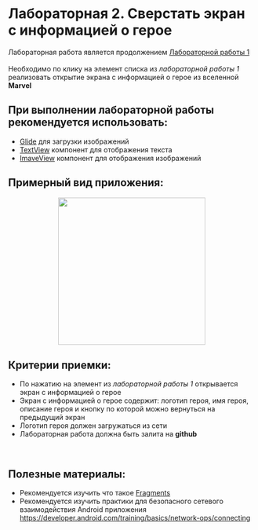 # Лабораторная 2. Сверстать экран с информацией о герое

Лабораторная работа является продолжением [Лабораторной работы 1](./Lab01.md)
<br>
<br>
Необходимо по клику на элемент списка из _лабораторной работы 1_ реализовать открытие экрана с информацией о герое из вселенной **Marvel**

## При выполнении лабораторной работы рекомендуется использовать:
- [Glide](https://github.com/bumptech/glide) для загрузки изображений
- [TextView](https://developer.android.com/reference/android/widget/TextView) компонент для отображения текста 
- [ImaveView](https://developer.android.com/reference/android/widget/ImageView) компонент для отображения изображений

## Примерный вид приложения:

<p align="center">
  <img src="../Images/marvel_hero.gif" width=300></img>
</p>

## Критерии приемки:
- По нажатию на элемент из _лабораторной работы 1_ открывается экран с информацией о герое
- Экран с информацией о герое содержит: логотип героя, имя героя, описание героя и кнопку по которой можно вернуться на предыдущий экран
- Логотип героя должен загружаться из сети
- Лабораторная работа должна быть залита на **github**

<br>

## Полезные материалы:

- Рекомендуется изучить что такое [Fragments](https://developer.android.com/guide/fragments)
- Рекомендуется изучить практики для безопасного сетевого взаимодействия Android приложения https://developer.android.com/training/basics/network-ops/connecting

